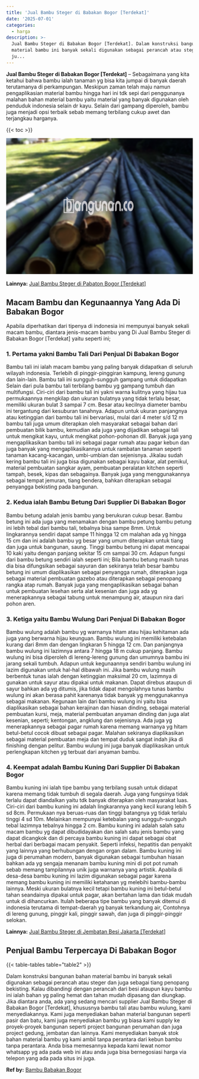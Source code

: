 ```yaml
---
title: 'Jual Bambu Steger di Babakan Bogor [Terdekat]'
date: '2025-07-01'
categories:
  - harga
description: >-
  Jual Bambu Steger di Babakan Bogor [Terdekat]. Dalam konstruksi bangunan bahan
  material bambu ini banyak sekali digunakan sebagai perancah atau steger dan
  ju...
---
```


**Jual Bambu Steger di Babakan Bogor \[Terdekat\]** – Sebagaimana yang kita ketahui bahwa bambu ialah tanaman yg bisa kita jumpai di banyak daerah terutamanya di perkampungan. Meskipun zaman telah maju namun pengaplikasian material bambu hingga hari ini tdk sepi dari penggunanya malahan bahan material bambu yaitu material yang banyak digunakan oleh penduduk indonesia selain dr kayu. Selain dari gampang diperoleh, bambu juga menjadi opsi terbaik sebab memang terbilang cukup awet dan terjangkau harganya.

{{< toc >}}

![Jual Bambu Steger di Babakan Bogor [Terdekat]](/images/jual-bambu-tali-10.png)

**Lainnya:** [Jual Bambu Steger di Pabaton Bogor \[Terdekat\]](https://bambu.bangunan.co/jual-bambu-steger-di-pabaton-bogor-terdekat/)

## Macam Bambu dan Kegunaannya Yang Ada Di Babakan Bogor

Apabila diperhatikan dari tipenya di indonesia ini mempunyai banyak sekali macam bambu, diantara jenis-macam bambu yang Di Jual Bambu Steger di Babakan Bogor \[Terdekat\] yaitu seperti ini;

### 1\. Pertama yakni Bambu Tali Dari Penjual Di Babakan Bogor

Bambu tali ini ialah macam bambu yang paling banyak didapatkan di seluruh wilayah indonesia. Terlebih di pinggir-pinggiran kampung, lereng gunung dan lain-lain. Bambu tali ini sungguh-sungguh gampang untuk didapatkan Selain dari pula bambu tali terbilang bambu yg gampang tumbuh dan multifungsi. Ciri-ciri dari bambu tali ini yakni warna kulitnya yang hijau tua permukaannya mengkilap dan ukuran bulatnya yang tidak terlalu besar, memiliki ukuran bulat 3 sampai 7 cm. Besar atau kecilnya diameter bambu ini tergantung dari kesuburan tanahnya. Adapun untuk ukuran panjangnya atau ketinggian dari bambu tali ini bervariasi, mulai dari 4 meter s/d 12 m bambu tali juga umum diterapkan oleh masyarakat sebagai bahan dari pembuatan bilik bambu, kemudian ada juga yang dijadikan sebagai tali untuk mengikat kayu, untuk mengikat pohon-pohonan dll. Banyak juga yang mengaplikasikan bambu tali ini sebagai pagar rumah atau pagar kebun dan juga banyak yang mengaplikasikannya untuk rambatan tanaman seperti tanaman kacang-kacangan, umbi-umbian dan sejenisnya. Jikalau sudah kering bambu tali ini juga bisa digunakan sebagai kayu bakar, alat pemikul, material pembuatan sangkar ayam, pembuatan peralatan kitchen seperti tampah, besek, kipas dan sebagainya. Banyak juga yang menggunakannya sebagai tempat jemuran, tiang bendera, bahkan diterapkan sebagai penyangga bekisting pada bangunan.

### 2\. Kedua ialah Bambu Betung Dari Supplier Di Babakan Bogor

Bambu betung adalah jenis bambu yang berukuran cukup besar. Bambu betung ini ada juga yang menamakan dengan bambu petung bambu petung ini lebih tebal dari bambu tali, tebalnya bisa sampe 8mm. Untuk lingkarannya sendiri dapat sampe 11 hingga 12 cm malahan ada yg hingga 15 cm dan ini adalah bambu yg besar yang umum diterapkan untuk tiang dan juga untuk bangunan, saung. Tinggi bambu betung ini dapat mencapai 10 kaki yaitu dengan panjang sekitar 15 cm sampai 30 cm. Adapun fungsi dari bambu betung sendiri ialah seperti ini; Bila bambu betung masih tunas dia bisa difungsikan sebagai sayuran dan sekiranya telah besar bambu betung ini umum diaplikasikan sebagai penyangga rumah, diterapkan juga sebagai material pembuatan gazebo atau diterapkan sebagai penopang rangka atap rumah. Banyak juga yang mengaplikasikan sebagai bahan untuk pembuatan lesehan serta alat kesenian dan juga ada yg menerapkannya sebagai tabung untuk menampung air, ataupun nira dari pohon aren.

### 3\. Ketiga yaitu Bambu Wulung Dari Penjual Di Babakan Bogor

Bambu wulung adalah bambu yg warnanya hitam atau hijau kehitaman ada juga yang berwarna hijau keunguan. Bambu wulung ini memiliki ketebalan kurang dari 8mm dan dengan lingkaran 5 hingga 12 cm. Dan panjangnya bambu wulung ini lazimnya antara 7 hingga 18 m cukup panjang. Bambu wulung ini bisa diperoleh di lereng-lereng gunung dan umumnya bambu ini jarang sekali tumbuh. Adapun untuk kegunaannya sendiri bambu wulung ini lazim digunakan untuk hal-hal dibawah ini. Jika bambu wulung masih berbentuk tunas ialah dengan ketinggian maksimal 20 cm, lazimnya di gunakan untuk sayur atau dipakai untuk makanan. Dapat direbus ataupun di sayur bahkan ada yg ditumis, jika tidak dapat mengolahnya tunas bambu wulung ini akan berasa pahit karenanya tidak banyak yg menggunakannya sebagai makanan. Kegunaan lain dari bambu wulung ini yaitu bisa diaplikasikan sebagai bahan kerajinan dan hiasan dinding, sebagai material pembuatan kursi, meja, material pembuatan anyaman dinding dan juga alat kesenian, seperti; kentongan, angklung dan sejenisnya. Ada juga yg menerapkannya sebagai pagar rumah karena memang warnanya yg hitam betul-betul cocok dibuat sebagai pagar. Malahan sekiranya diaplikasikan sebagai material pembuatan meja dan tempat duduk sangat indah jika di finishing dengan pelitur. Bambu wulung ini juga banyak diaplikasikan untuk perlengkapan kitchen yg terbuat dari anyaman bambu.

### 4\. Keempat adalah Bambu Kuning Dari Supplier Di Babakan Bogor

Bambu kuning ini ialah tipe bambu yang terbilang susah untuk didapat karena memang tidak tumbuh di segala daerah. Juga yang fungsinya tidak terlalu dapat diandalkan yaitu tdk banyak diterapkan oleh masyarakat luas. Ciri-ciri dari bambu kuning ini adalah lingkarannya yang kecil kurang lebih 5 sd 8cm. Permukaan nya beruas-ruas dan tinggi batangnya yg tidak terlalu tinggi 4 sd 10m. Melainkan mempunyai ketebalan yang sungguh-sungguh tebal lazimnya tebalnya hingga 2 cm. Bambu kuning ini adalah salah satu macam bambu yg dapat dibudidayakan dan salah satu jenis bambu yang dapat dicangkok dan di percaya bambu kuning ini dapat sebagai obat herbal dari berbagai macam penyakit. Seperti infeksi, hepatitis dan penyakit yang lainnya yang berhubungan dengan organ dalam. Bambu kuning ini juga di perumahan modern, banyak digunakan sebagai tumbuhan hiasan bahkan ada yg sengaja menanam bambu kuning mini di pot pot rumah sebab memang tampilannya unik juga warnanya yang artistik. Apabila di desa-desa bambu kuning ini lazim digunakan sebagai pagar karena memang bambu kuning ini memiliki ketahanan yg melebihi bambu-bambu lainnya. Meski ukuran bulatnya kecil tetapi bambu kuning ini betul-betul tahan seandainya dipakai untuk pagar, akan bertahan lama dan tidak mudah untuk di dihancurkan. Itulah beberapa tipe bambu yang banyak ditemui di indonesia terutama di tempat-daerah yg banyak terkandung air, Contohnya di lereng gunung, pinggir kali, pinggir sawah, dan juga di pinggir-pinggir selokan.

**Lainnya:** [Jual Bambu Steger di Jembatan Besi Jakarta \[Terdekat\]](https://bambu.bangunan.co/jual-bambu-steger-di-jembatan-besi-jakarta-terdekat/)

## Penjual Bambu Terpercaya Di Babakan Bogor

{{< table-tables table="table2" >}}

Dalam konstruksi bangunan bahan material bambu ini banyak sekali digunakan sebagai perancah atau steger dan juga sebagai tiang penopang bekisting. Kalau dibandingi dengan perancah dari besi ataupun kayu bambu ini ialah bahan yg paling hemat dan tahan mudah dipasang dan diungkap. Jika diantara anda, ada yang sedang mencari supplier Jual Bambu Steger di Babakan Bogor \[Terdekat\], khususnya bambu tali atau bambu wulung, kami menyediakannya. Kami juga menyediakan bahan material bangunan seperti pasir dan batu, kami juga menyediakan bambu yg biasa kami supply ke proyek-proyek bangunan seperti project bangunan perumahan dan juga project gedung, jembatan dan lainnya. Kami menyediakan banyak stok bahan material bambu yg kami ambil tanpa perantara dari kebun bambu tanpa perantara. Anda bisa memesannya kepada kami lewat nomor whatsapp yg ada pada web ini atau anda juga bisa bernegosiasi harga via telepon yang ada pada situs ini juga.

**Ref by:** [Bambu Babakan Bogor](https://id.wikipedia.org/wiki/Bambu)
